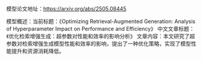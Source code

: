 模型论文地址：https://arxiv.org/abs/2505.08445

模型概述：当前标题：《Optimizing Retrieval-Augmented Generation: Analysis of Hyperparameter Impact on Performance and Efficiency》
中文文章标题：《优化检索增强生成：超参数对性能和效率的影响分析》
文章内容：本文研究了超参数对检索增强生成模型性能和效率的影响，提出了一种优化策略，实现了模型性能提升和资源消耗降低。
